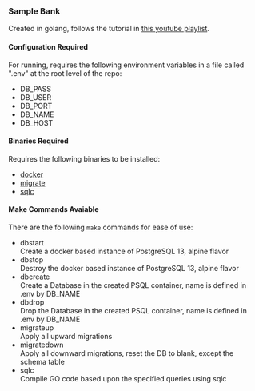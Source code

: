 ### Sample Bank

Created in golang, follows the tutorial in [this youtube playlist](https://www.youtube.com/playlist?list=PLy_6D98if3ULEtXtNSY_2qN21VCKgoQAE).

#### Configuration Required
For running, requires the following environment variables in a file called ".env" at the root level of the repo:
- DB_PASS
- DB_USER
- DB_PORT
- DB_NAME
- DB_HOST

#### Binaries Required
Requires the following binaries to be installed:
- [docker](https://www.docker.com/get-started)
- [migrate](https://github.com/golang-migrate/migrate)
- [sqlc](https://github.com/kyleconroy/sqlc)

#### Make Commands Avaiable
There are the following `make` commands for ease of use:
- dbstart  
Create a docker based instance of PostgreSQL 13, alpine flavor
- dbstop  
Destroy the docker based instance of PostgreSQL 13, alpine flavor
- dbcreate  
Create a Database in the created PSQL container, name is defined in .env by DB_NAME
- dbdrop  
Drop the Database in the created PSQL container, name is defined in .env by DB_NAME
- migrateup  
Apply all upward migrations
- migratedown  
Apply all downward migrations, reset the DB to blank, except the schema table
- sqlc  
Compile GO code based upon the specified queries using sqlc